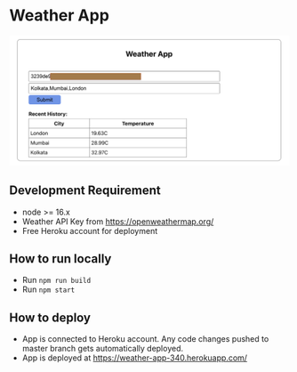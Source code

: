 # Weather App
![Weather App Image](/bin/weather-app.png?raw=true "Weather App")

## Development Requirement
* node >= 16.x
* Weather API Key from https://openweathermap.org/
* Free Heroku account for deployment

## How to run locally
* Run `npm run build`
* Run `npm start`

## How to deploy
* App is connected to Heroku account. Any code changes pushed to master branch gets automatically deployed.
* App is deployed at https://weather-app-340.herokuapp.com/

